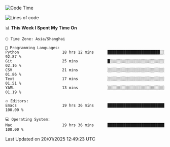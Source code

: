 <!--START_SECTION:waka-->
![Code Time](http://img.shields.io/badge/Code%20Time-2%2C488%20hrs%2036%20mins-blue)

![Lines of code](https://img.shields.io/badge/From%20Hello%20World%20I%27ve%20Written-310.0%20thousand%20lines%20of%20code-blue)

📊 **This Week I Spent My Time On** 

```text
🕑︎ Time Zone: Asia/Shanghai

💬 Programming Languages: 
Python                   18 hrs 12 mins      ███████████████████████░░   92.87 % 
Git                      25 mins             █░░░░░░░░░░░░░░░░░░░░░░░░   02.16 % 
CSV                      21 mins             ░░░░░░░░░░░░░░░░░░░░░░░░░   01.86 % 
Text                     17 mins             ░░░░░░░░░░░░░░░░░░░░░░░░░   01.51 % 
YAML                     13 mins             ░░░░░░░░░░░░░░░░░░░░░░░░░   01.19 % 

🔥 Editors: 
Emacs                    19 hrs 36 mins      █████████████████████████   100.00 % 

💻 Operating System: 
Mac                      19 hrs 36 mins      █████████████████████████   100.00 % 
```


 Last Updated on 20/01/2025 12:49:23 UTC
<!--END_SECTION:waka-->
